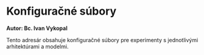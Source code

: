 # Konfiguračné súbory

**Autor: Bc. Ivan Vykopal**

Tento adresár obsahuje konfiguračné súbory pre experimenty s jednotlivými arhitektúrami a modelmi.
